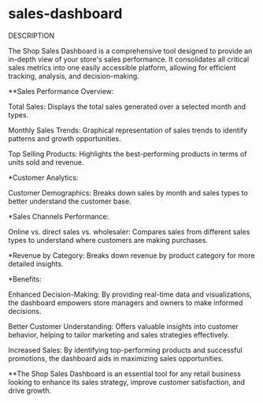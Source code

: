 # sales-dashboard
 DESCRIPTION


 The Shop Sales Dashboard is a comprehensive tool designed to provide an in-depth view of your store's sales performance. It consolidates all critical sales metrics into one easily accessible platform, allowing for efficient tracking, analysis, and decision-making.


 **Sales Performance Overview:

 Total Sales: Displays the total sales generated over a selected month and types.


 Monthly Sales Trends: Graphical representation of sales trends to identify patterns and growth opportunities.

Top Selling Products: Highlights the best-performing products in terms of units sold and revenue.



*Customer Analytics:

Customer Demographics: Breaks down sales by month and sales types  to better understand the customer base.


*Sales Channels Performance:

Online vs. direct sales vs. wholesaler: Compares sales from different sales types to understand where customers are making purchases.



*Revenue by Category: Breaks down revenue by product category for more detailed insights.

*Benefits:

Enhanced Decision-Making: By providing real-time data and visualizations, the dashboard empowers store managers and owners to make informed decisions.


Better Customer Understanding: Offers valuable insights into customer behavior, helping to tailor marketing and sales strategies effectively.


Increased Sales: By identifying top-performing products and successful promotions, the dashboard aids in maximizing sales opportunities.



**The Shop Sales Dashboard is an essential tool for any retail business looking to enhance its sales strategy, improve customer satisfaction, and drive growth.


